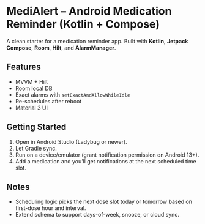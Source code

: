 # MediAlert – Android Medication Reminder (Kotlin + Compose)

A clean starter for a medication reminder app. Built with **Kotlin**, **Jetpack Compose**, **Room**, **Hilt**, and **AlarmManager**.

## Features
- MVVM + Hilt
- Room local DB
- Exact alarms with `setExactAndAllowWhileIdle`
- Re-schedules after reboot
- Material 3 UI

## Getting Started
1. Open in Android Studio (Ladybug or newer).
2. Let Gradle sync.
3. Run on a device/emulator (grant notification permission on Android 13+).
4. Add a medication and you’ll get notifications at the next scheduled time slot.

## Notes
- Scheduling logic picks the next dose slot today or tomorrow based on first-dose hour and interval.
- Extend schema to support days-of-week, snooze, or cloud sync.